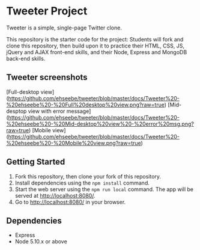 # Tweeter Project

Tweeter is a simple, single-page Twitter clone.

This repository is the starter code for the project: Students will fork and clone this repository, then build upon it to practice their HTML, CSS, JS, jQuery and AJAX front-end skills, and their Node, Express and MongoDB back-end skills.

## Tweeter screenshots

[Full-desktop view] (https://github.com/ehseebe/tweeter/blob/master/docs/Tweeter%20-%20ehseebe%20-%20Full%20desktop%20view.png?raw=true)
[Mid-desptop view with error message] (https://github.com/ehseebe/tweeter/blob/master/docs/Tweeter%20-%20ehseebe%20-%20Mid-desktop%20view%20-%20error%20msg.png?raw=true)
[Mobile view] (https://github.com/ehseebe/tweeter/blob/master/docs/Tweeter%20-%20ehseebe%20-%20Mobile%20view.png?raw=true)

## Getting Started

1. Fork this repository, then clone your fork of this repository.
2. Install dependencies using the `npm install` command.
3. Start the web server using the `npm run local` command. The app will be served at <http://localhost:8080/>.
4. Go to <http://localhost:8080/> in your browser.

## Dependencies

- Express
- Node 5.10.x or above

